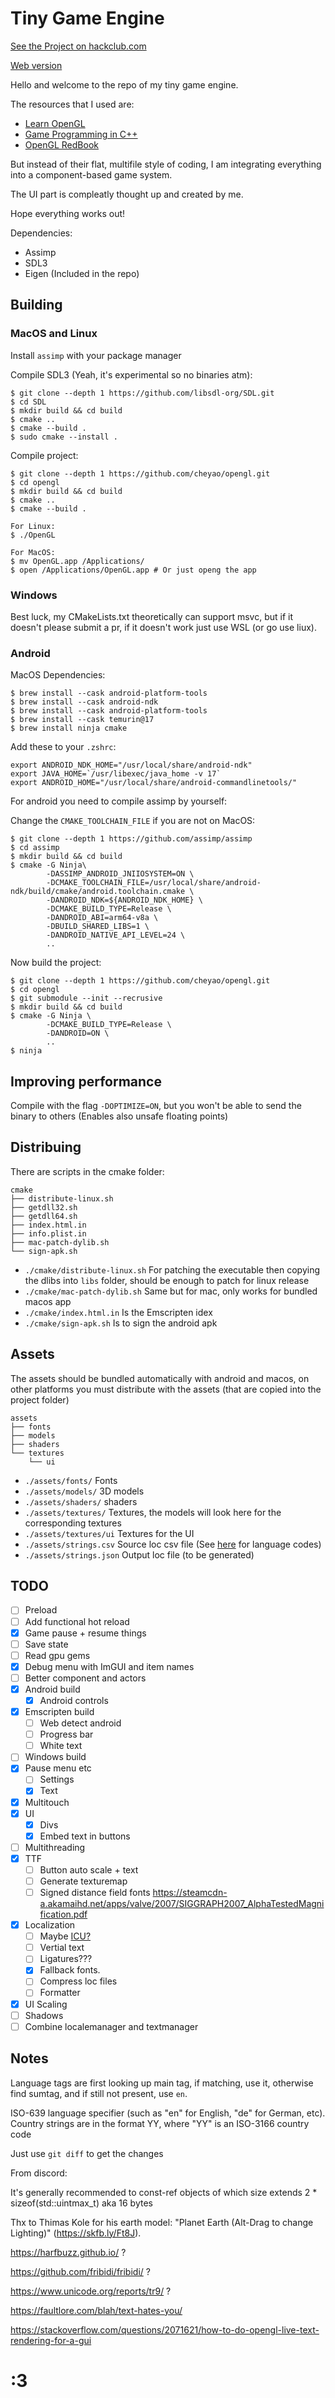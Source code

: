 # Tiny Game Engine

[See the Project on hackclub.com](https://hackclub.com/arcade/showcase/project/receEPjMZdAepNusN/)

[Web version](https://cheyao.github.io/game)

Hello and welcome to the repo of my tiny game engine.

The resources that I used are:
- [Learn OpenGL](https://learnopengl.com)
- [Game Programming in C++](https://github.com/gameprogcpp/code)
- [OpenGL RedBook](https://www.opengl-redbook.com)

But instead of their flat, multifile style of coding, I am integrating everything into a component-based game system.

The UI part is compleatly thought up and created by me.

Hope everything works out!

Dependencies:

- Assimp 
- SDL3 
- Eigen (Included in the repo)

## Building

### MacOS and Linux

Install `assimp` with your package manager

Compile SDL3 (Yeah, it's experimental so no binaries atm):
```
$ git clone --depth 1 https://github.com/libsdl-org/SDL.git
$ cd SDL 
$ mkdir build && cd build
$ cmake ..
$ cmake --build .
$ sudo cmake --install .
```

Compile project:

```
$ git clone --depth 1 https://github.com/cheyao/opengl.git
$ cd opengl 
$ mkdir build && cd build 
$ cmake ..
$ cmake --build .

For Linux:
$ ./OpenGL

For MacOS:
$ mv OpenGL.app /Applications/
$ open /Applications/OpenGL.app # Or just openg the app
```

### Windows

Best luck, my CMakeLists.txt theoretically can support msvc, but if it doesn't please submit a pr, if it doesn't work just use WSL (or go use liux).

### Android

MacOS Dependencies:
```
$ brew install --cask android-platform-tools
$ brew install --cask android-ndk
$ brew install --cask android-platform-tools
$ brew install --cask temurin@17
$ brew install ninja cmake
```

Add these to your `.zshrc`:
```
export ANDROID_NDK_HOME="/usr/local/share/android-ndk"
export JAVA_HOME=`/usr/libexec/java_home -v 17`
export ANDROID_HOME="/usr/local/share/android-commandlinetools/"
```

For android you need to compile assimp by yourself:

Change the `CMAKE_TOOLCHAIN_FILE` if you are not on MacOS:
```
$ git clone --depth 1 https://github.com/assimp/assimp 
$ cd assimp 
$ mkdir build && cd build
$ cmake -G Ninja\ 
        -DASSIMP_ANDROID_JNIIOSYSTEM=ON \
        -DCMAKE_TOOLCHAIN_FILE=/usr/local/share/android-ndk/build/cmake/android.toolchain.cmake \
        -DANDROID_NDK=${ANDROID_NDK_HOME} \
        -DCMAKE_BUILD_TYPE=Release \
        -DANDROID_ABI=arm64-v8a \
        -DBUILD_SHARED_LIBS=1 \
        -DANDROID_NATIVE_API_LEVEL=24 \
        ..
```

Now build the project:
```
$ git clone --depth 1 https://github.com/cheyao/opengl.git 
$ cd opengl
$ git submodule --init --recrusive
$ mkdir build && cd build 
$ cmake -G Ninja \
        -DCMAKE_BUILD_TYPE=Release \
        -DANDROID=ON \
        ..
$ ninja
```

## Improving performance
Compile with the flag `-DOPTIMIZE=ON`, but you won't be able to send the binary to others (Enables also unsafe floating points)

## Distribuing
There are scripts in the cmake folder:

```
cmake
├── distribute-linux.sh
├── getdll32.sh
├── getdll64.sh
├── index.html.in
├── info.plist.in
├── mac-patch-dylib.sh
└── sign-apk.sh
```

- `./cmake/distribute-linux.sh` For patching the executable then copying the dlibs into `libs` folder, should be enough to patch for linux release
- `./cmake/mac-patch-dylib.sh` Same but for mac, only works for bundled macos app
- `./cmake/index.html.in` Is the Emscripten idex
- `./cmake/sign-apk.sh` Is to sign the android apk

## Assets
The assets should be bundled automatically with android and macos, on other platforms you must distribute with the assets (that are copied into the project folder)

```
assets
├── fonts
├── models
├── shaders
└── textures
    └── ui
```

- `./assets/fonts/` Fonts
- `./assets/models/` 3D models
- `./assets/shaders/` shaders
- `./assets/textures/` Textures, the models will look here for the corresponding textures
- `./assets/textures/ui` Textures for the UI
- `./assets/strings.csv` Source loc csv file (See [here](https://en.wikipedia.org/wiki/IETF_language_tag) for language codes)
- `./assets/strings.json` Output loc file (to be generated) 

## TODO

- [ ] Preload
- [ ] Add functional hot reload
- [x] Game pause + resume things
- [ ] Save state
- [ ] Read gpu gems
- [x] Debug menu with ImGUI and item names
- [ ] Better component and actors
- [x] Android build
    - [x] Android controls
- [x] Emscripten build
    - [ ] Web detect android
    - [ ] Progress bar
    - [ ] White text
- [ ] Windows build
- [x] Pause menu etc
    - [ ] Settings
    - [x] Text
- [x] Multitouch
- [x] UI
    - [x] Divs
    - [x] Embed text in buttons
- [ ] Multithreading
- [x] TTF
    - [ ] Button auto scale + text
    - [ ] Generate texturemap
    - [ ] Signed distance field fonts https://steamcdn-a.akamaihd.net/apps/valve/2007/SIGGRAPH2007_AlphaTestedMagnification.pdf
- [x] Localization
    - [ ] Maybe [ICU?](https://icu.unicode.org/)
    - [ ] Vertial text
    - [ ] Ligatures???
    - [x] Fallback fonts.
    - [ ] Compress loc files
    - [ ] Formatter
- [x] UI Scaling
- [ ] Shadows
- [ ] Combine localemanager and textmanager

## Notes

Language tags are first looking up main tag, if matching, use it, otherwise find sumtag, and if still not present, use `en`.

ISO-639 language specifier (such as "en" for English, "de" for German, etc). Country strings are in the format YY, where "YY" is an ISO-3166 country code

Just use `git diff` to get the changes

From discord:

It's generally recommended to const-ref objects of which size extends 2 * sizeof(std::uintmax_t) aka 16 bytes

Thx to Thimas Kole for his earth model: "Planet Earth (Alt-Drag to change Lighting)" (https://skfb.ly/Ft8J).

https://harfbuzz.github.io/ ?

https://github.com/fribidi/fribidi/ ?

https://www.unicode.org/reports/tr9/ ?

https://faultlore.com/blah/text-hates-you/

https://stackoverflow.com/questions/2071621/how-to-do-opengl-live-text-rendering-for-a-gui

# :3
